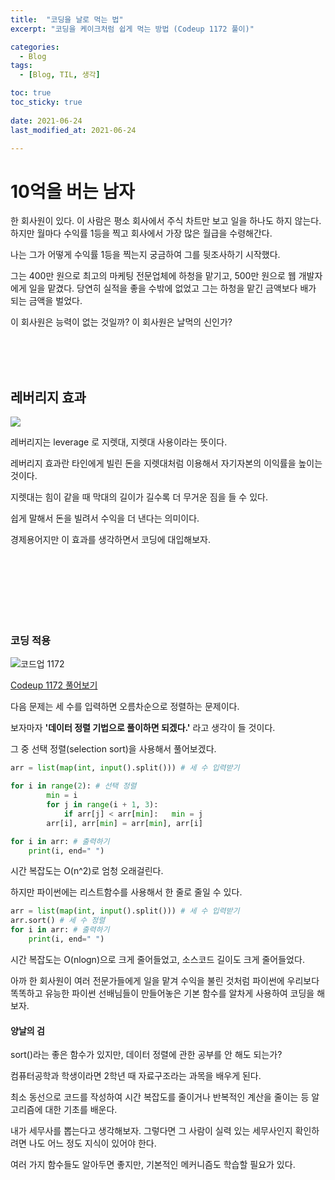 ```yaml
---
title:  "코딩을 날로 먹는 법"
excerpt: "코딩을 케이크처럼 쉽게 먹는 방법 (Codeup 1172 풀이)"

categories:
  - Blog
tags:
  - [Blog, TIL, 생각]

toc: true
toc_sticky: true
 
date: 2021-06-24
last_modified_at: 2021-06-24

---
```


# 10억을 버는 남자

한 회사원이 있다. 이 사람은 평소 회사에서 주식 차트만 보고 일을 하나도 하지 않는다. 하지만 월마다 수익률 1등을 찍고 회사에서 가장 많은 월급을 수령해간다.

나는 그가 어떻게 수익률 1등을 찍는지 궁금하여 그를 뒷조사하기 시작했다.



그는 400만 원으로 최고의 마케팅 전문업체에 하청을 맡기고, 500만 원으로 웹 개발자에게 일을 맡겼다.  당연히 실적을 좋을 수밖에 없었고 그는 하청을 맡긴 금액보다 배가 되는 금액을 벌었다.

이 회사원은 능력이 없는 것일까? 이 회사원은 날먹의 신인가?

<br/><br/><br/>

## 레버리지 효과

<img src="https://image.shutterstock.com/image-vector/lever-arm-spannertorque-dependence-on-600w-1972655198.jpg">

레버리지는 leverage 로 지렛대, 지렛대 사용이라는 뜻이다.

레버리지 효과란 타인에게 빌린 돈을 지렛대처럼 이용해서 자기자본의 이익률을 높이는 것이다.

지렛대는 힘이 같을 때 막대의 길이가 길수록 더 무거운 짐을 들 수 있다.

쉽게 말해서 돈을 빌려서 수익을 더 낸다는 의미이다.

경제용어지만 이 효과를 생각하면서 코딩에 대입해보자.
<br/><br/><br/>

<br/><br/><br/><br/>
### 코딩 적용
![코드업 1172](https://user-images.githubusercontent.com/76248669/123121907-82c84f00-d480-11eb-86c6-5954b30dc6b9.png)

[Codeup 1172 풀어보기](https://codeup.kr/problem.php?id=1172)

다음 문제는 세 수를 입력하면 오름차순으로 정렬하는 문제이다.

보자마자 **'데이터 정렬 기법으로 풀이하면 되겠다.'** 라고 생각이 들 것이다.

그 중 선택 정렬(selection sort)을 사용해서 풀어보겠다. 

```python
arr = list(map(int, input().split())) # 세 수 입력받기

for i in range(2): # 선택 정렬
        min = i
        for j in range(i + 1, 3):
            if arr[j] < arr[min]:   min = j
        arr[i], arr[min] = arr[min], arr[i]

for i in arr: # 출력하기
    print(i, end=" ")
```

시간 복잡도는 O(n^2)로 엄청 오래걸린다. 

하지만 파이썬에는 리스트함수를 사용해서 한 줄로 줄일 수 있다.

```python
arr = list(map(int, input().split())) # 세 수 입력받기
arr.sort() # 세 수 정렬
for i in arr: # 출력하기
    print(i, end=" ")
```

시간 복잡도는 O(nlogn)으로 크게 줄어들었고, 소스코드 길이도 크게 줄어들었다.

아까 한 회사원이 여러 전문가들에게 일을 맡겨 수익을 불린 것처럼 파이썬에 우리보다 똑똑하고 유능한 파이썬 선배님들이 만들어놓은 기본 함수를 알차게 사용하여 코딩을 해보자.


#### 양날의 검

sort()라는 좋은 함수가 있지만, 데이터 정렬에 관한 공부를 안 해도 되는가?

컴퓨터공학과 학생이라면 2학년 때 자료구조라는 과목을 배우게 된다.

최소 동선으로 코드를 작성하여 시간 복잡도를 줄이거나 반복적인 계산을 줄이는 등 알고리즘에 대한 기초를 배운다.
<br/>

내가 세무사를 뽑는다고 생각해보자. 그렇다면 그 사람이 실력 있는 세무사인지 확인하려면 나도 어느 정도 지식이 있어야 한다.

여러 가지 함수들도 알아두면 좋지만, 기본적인 메커니즘도 학습할 필요가 있다.

